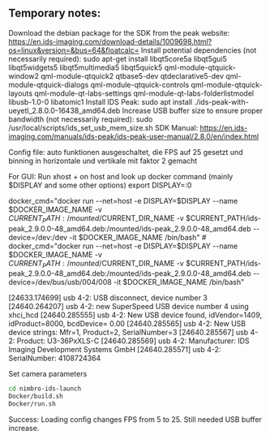 ## Temporary notes:

Download the debian package for the SDK from the peak website: https://en.ids-imaging.com/download-details/1009698.html?os=linux&version=&bus=64&floatcalc=
Install potential dependencies (not necessarily required):
 sudo apt-get install libqt5core5a libqt5gui5 libqt5widgets5 libqt5multimedia5 libqt5quick5 qml-module-qtquick-window2 qml-module-qtquick2 qtbase5-dev qtdeclarative5-dev qml-module-qtquick-dialogs qml-module-qtquick-controls qml-module-qtquick-layouts qml-module-qt-labs-settings qml-module-qt-labs-folderlistmodel libusb-1.0-0 libatomic1
Install IDS Peak: sudo apt install ./ids-peak-with-ueyetl_2.8.0.0-16438_amd64.deb
Increase USB buffer size to ensure proper bandwidth (not necessarily required): sudo /usr/local/scripts/ids_set_usb_mem_size.sh
SDK Manual: https://en.ids-imaging.com/manuals/ids-peak/ids-peak-user-manual/2.8.0/en/index.html

Config file: auto funktionen ausgeschaltet, die FPS auf 25 gesetzt und binning in horizontale und vertikale mit faktor 2 gemacht

For GUI: Run xhost + on host and look up docker command (mainly $DISPLAY and some other options)
export DISPLAY=:0

docker_cmd="docker run --net=host -e DISPLAY=$DISPLAY --name $DOCKER_IMAGE_NAME -v $CURRENT_PATH:/mounted/$CURRENT_DIR_NAME -v $CURRENT_PATH/ids-peak_2.9.0.0-48_amd64.deb:/mounted/ids-peak_2.9.0.0-48_amd64.deb --device=/dev:/dev -it $DOCKER_IMAGE_NAME  /bin/bash"
    # docker_cmd="docker run --net=host -e DISPLAY=$DISPLAY --name $DOCKER_IMAGE_NAME -v $CURRENT_PATH:/mounted/$CURRENT_DIR_NAME -v $CURRENT_PATH/ids-peak_2.9.0.0-48_amd64.deb:/mounted/ids-peak_2.9.0.0-48_amd64.deb --device=/dev/bus/usb/004/008 -it $DOCKER_IMAGE_NAME  /bin/bash"

[24633.174699] usb 4-2: USB disconnect, device number 3
[24640.264207] usb 4-2: new SuperSpeed USB device number 4 using xhci_hcd
[24640.285555] usb 4-2: New USB device found, idVendor=1409, idProduct=8000, bcdDevice= 0.00
[24640.285565] usb 4-2: New USB device strings: Mfr=1, Product=2, SerialNumber=3
[24640.285567] usb 4-2: Product: U3-36PxXLS-C
[24640.285569] usb 4-2: Manufacturer: IDS Imaging Development Systems GmbH
[24640.285571] usb 4-2: SerialNumber: 4108724364

Set camera parameters

```bash
cd nimbro-ids-launch
Docker/build.sh
Docker/run.sh
```

Success: Loading config changes FPS from 5 to 25. Still needed USB buffer increase.
